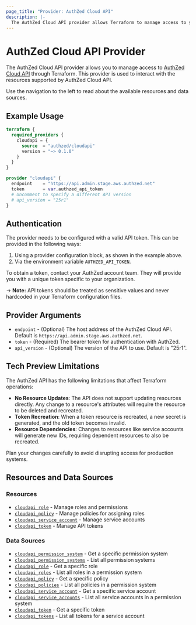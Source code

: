 ```yaml
---
page_title: "Provider: AuthZed Cloud API"
description: |-
  The AuthZed Cloud API provider allows Terraform to manage access to your AuthZed environment.
---
```


# AuthZed Cloud API Provider

The AuthZed Cloud API provider allows you to manage access to [AuthZed Cloud API](https://www.postman.com/authzed/spicedb/collection/5fm402n/authzed-cloud-api) through Terraform. This provider is used to interact with the resources supported by AuthZed Cloud API.

Use the navigation to the left to read about the available resources and data sources.

## Example Usage

```terraform
terraform {
  required_providers {
    cloudapi = {
      source  = "authzed/cloudapi"
      version = "~> 0.1.0"
    }
  }
}

provider "cloudapi" {
  endpoint    = "https://api.admin.stage.aws.authzed.net"
  token       = var.authzed_api_token
  # Uncomment to specify a different API version
  # api_version = "25r1"
}
```

## Authentication

The provider needs to be configured with a valid API token. This can be provided in the following ways:

1. Using a provider configuration block, as shown in the example above.
2. Via the environment variable `AUTHZED_API_TOKEN`.

To obtain a token, contact your AuthZed account team. They will provide you with a unique token specific to your organization.

-> **Note:** API tokens should be treated as sensitive values and never hardcoded in your Terraform configuration files.

## Provider Arguments

* `endpoint` - (Optional) The host address of the AuthZed Cloud API. Default is `https://api.admin.stage.aws.authzed.net`.
* `token` - (Required) The bearer token for authentication with AuthZed.
* `api_version` - (Optional) The version of the API to use. Default is "25r1".

## Tech Preview Limitations

The AuthZed API has the following limitations that affect Terraform operations:

* **No Resource Updates**: The API does not support updating resources directly. Any change to a resource's attributes will require the resource to be deleted and recreated.
* **Token Recreation**: When a token resource is recreated, a new secret is generated, and the old token becomes invalid.
* **Resource Dependencies**: Changes to resources like service accounts will generate new IDs, requiring dependent resources to also be recreated.

Plan your changes carefully to avoid disrupting access for production systems.

## Resources and Data Sources

### Resources

* [`cloudapi_role`](resources/role.md) - Manage roles and permissions
* [`cloudapi_policy`](resources/policy.md) - Manage policies for assigning roles
* [`cloudapi_service_account`](resources/service_account.md) - Manage service accounts
* [`cloudapi_token`](resources/token.md) - Manage API tokens

### Data Sources

* [`cloudapi_permission_system`](data-sources/permission_system.md) - Get a specific permission system
* [`cloudapi_permission_systems`](data-sources/permission_systems.md) - List all permission systems
* [`cloudapi_role`](data-sources/role.md) - Get a specific role
* [`cloudapi_roles`](data-sources/roles.md) - List all roles in a permission system
* [`cloudapi_policy`](data-sources/policy.md) - Get a specific policy
* [`cloudapi_policies`](data-sources/policies.md) - List all policies in a permission system
* [`cloudapi_service_account`](data-sources/service_account.md) - Get a specific service account
* [`cloudapi_service_accounts`](data-sources/service_accounts.md) - List all service accounts in a permission system
* [`cloudapi_token`](data-sources/token.md) - Get a specific token
* [`cloudapi_tokens`](data-sources/tokens.md) - List all tokens for a service account 
